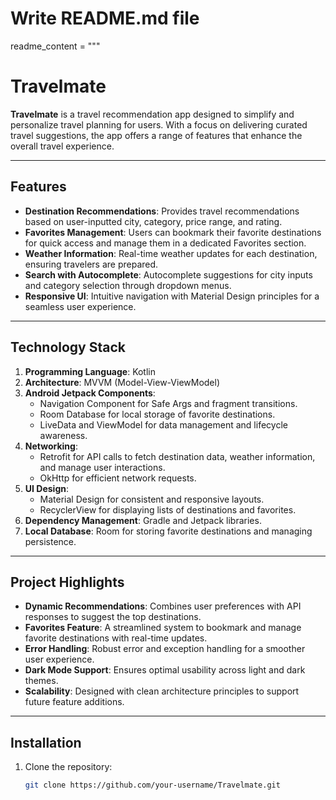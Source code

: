 # Write README.md file
readme_content = """
# Travelmate  

**Travelmate** is a travel recommendation app designed to simplify and personalize travel planning for users. With a focus on delivering curated travel suggestions, the app offers a range of features that enhance the overall travel experience.  

---

## Features  

- **Destination Recommendations**: Provides travel recommendations based on user-inputted city, category, price range, and rating.  
- **Favorites Management**: Users can bookmark their favorite destinations for quick access and manage them in a dedicated Favorites section.  
- **Weather Information**: Real-time weather updates for each destination, ensuring travelers are prepared.  
- **Search with Autocomplete**: Autocomplete suggestions for city inputs and category selection through dropdown menus.  
- **Responsive UI**: Intuitive navigation with Material Design principles for a seamless user experience.  

---

## Technology Stack  

1. **Programming Language**: Kotlin  
2. **Architecture**: MVVM (Model-View-ViewModel)  
3. **Android Jetpack Components**:  
   - Navigation Component for Safe Args and fragment transitions.  
   - Room Database for local storage of favorite destinations.  
   - LiveData and ViewModel for data management and lifecycle awareness.  
4. **Networking**:  
   - Retrofit for API calls to fetch destination data, weather information, and manage user interactions.  
   - OkHttp for efficient network requests.  
5. **UI Design**:  
   - Material Design for consistent and responsive layouts.  
   - RecyclerView for displaying lists of destinations and favorites.  
6. **Dependency Management**: Gradle and Jetpack libraries.  
7. **Local Database**: Room for storing favorite destinations and managing persistence.  

---

## Project Highlights  

- **Dynamic Recommendations**: Combines user preferences with API responses to suggest the top destinations.  
- **Favorites Feature**: A streamlined system to bookmark and manage favorite destinations with real-time updates.  
- **Error Handling**: Robust error and exception handling for a smoother user experience.  
- **Dark Mode Support**: Ensures optimal usability across light and dark themes.  
- **Scalability**: Designed with clean architecture principles to support future feature additions.  

---

## Installation  

1. Clone the repository:  
   ```bash  
   git clone https://github.com/your-username/Travelmate.git  
